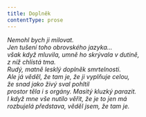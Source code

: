 ```yaml
---
title: Doplněk
contentType: prose
---
```


<section>

_Nemohl bych ji milovat.  
Jen tušení toho obrovského jazyka…  
však když mluvila, umně ho skrývala v dutině,  
z níž chlístá tma.  
Rudý, matně lesklý doplněk smrtelnosti.  
Ale já věděl, že tam je, že ji vyplňuje celou,  
že snad jako živý sval pohltil  
prostor těla i s orgány. Masitý kluzký parazit.  
I když mne vše nutilo věřit, že je to jen má  
rozbujelá představa, věděl jsem, že tam je._

</section>
